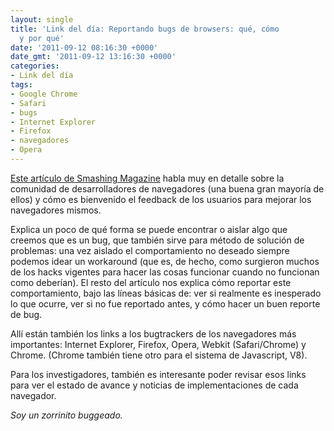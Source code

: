 ```yaml
---
layout: single
title: 'Link del día: Reportando bugs de browsers: qué, cómo
  y por qué'
date: '2011-09-12 08:16:30 +0000'
date_gmt: '2011-09-12 13:16:30 +0000'
categories:
- Link del día
tags:
- Google Chrome
- Safari
- bugs
- Internet Explorer
- Firefox
- navegadores
- Opera
---
```


[Este artículo de Smashing Magazine](http://coding.smashingmagazine.com/2011/09/07/help-the-community-report-browser-bugs/) habla muy en detalle sobre la comunidad de desarrolladores de navegadores (una buena gran mayoría de ellos) y cómo es bienvenido el feedback de los usuarios para mejorar los navegadores mismos.

Explica un poco de qué forma se puede encontrar o aislar algo que creemos que es un bug, que también sirve para método de solución de problemas: una vez aislado el comportamiento no deseado siempre podemos idear un workaround  (que es, de hecho, como surgieron muchos de los hacks vigentes para hacer las cosas funcionar cuando no funcionan como deberían). El resto del artículo nos explica cómo reportar este comportamiento, bajo las líneas básicas de: ver si realmente es inesperado lo que ocurre, ver si no fue reportado antes, y cómo hacer un buen reporte de bug.

Allí están también los links a los bugtrackers de los navegadores más importantes: Internet Explorer, Firefox, Opera, Webkit (Safari/Chrome) y Chrome. (Chrome también tiene otro para el sistema de Javascript, V8).

Para los investigadores, también es interesante poder revisar esos links para ver el estado de avance y noticias de implementaciones de cada navegador.

_Soy un zorrinito buggeado._
